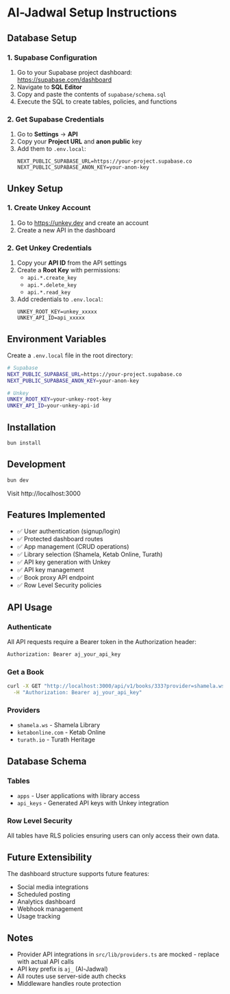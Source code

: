 # Al-Jadwal Setup Instructions

## Database Setup

### 1. Supabase Configuration

1. Go to your Supabase project dashboard: https://supabase.com/dashboard
2. Navigate to **SQL Editor**
3. Copy and paste the contents of `supabase/schema.sql`
4. Execute the SQL to create tables, policies, and functions

### 2. Get Supabase Credentials

1. Go to **Settings** → **API**
2. Copy your **Project URL** and **anon public** key
3. Add them to `.env.local`:
   ```
   NEXT_PUBLIC_SUPABASE_URL=https://your-project.supabase.co
   NEXT_PUBLIC_SUPABASE_ANON_KEY=your-anon-key
   ```

## Unkey Setup

### 1. Create Unkey Account

1. Go to https://unkey.dev and create an account
2. Create a new API in the dashboard

### 2. Get Unkey Credentials

1. Copy your **API ID** from the API settings
2. Create a **Root Key** with permissions:
   - `api.*.create_key`
   - `api.*.delete_key`
   - `api.*.read_key`
3. Add credentials to `.env.local`:
   ```
   UNKEY_ROOT_KEY=unkey_xxxxx
   UNKEY_API_ID=api_xxxxx
   ```

## Environment Variables

Create a `.env.local` file in the root directory:

```bash
# Supabase
NEXT_PUBLIC_SUPABASE_URL=https://your-project.supabase.co
NEXT_PUBLIC_SUPABASE_ANON_KEY=your-anon-key

# Unkey
UNKEY_ROOT_KEY=your-unkey-root-key
UNKEY_API_ID=your-unkey-api-id
```

## Installation

```bash
bun install
```

## Development

```bash
bun dev
```

Visit http://localhost:3000

## Features Implemented

- ✅ User authentication (signup/login)
- ✅ Protected dashboard routes
- ✅ App management (CRUD operations)
- ✅ Library selection (Shamela, Ketab Online, Turath)
- ✅ API key generation with Unkey
- ✅ API key management
- ✅ Book proxy API endpoint
- ✅ Row Level Security policies

## API Usage

### Authenticate

All API requests require a Bearer token in the Authorization header:

```bash
Authorization: Bearer aj_your_api_key
```

### Get a Book

```bash
curl -X GET "http://localhost:3000/api/v1/books/333?provider=shamela.ws" \
  -H "Authorization: Bearer aj_your_api_key"
```

### Providers

- `shamela.ws` - Shamela Library
- `ketabonline.com` - Ketab Online
- `turath.io` - Turath Heritage

## Database Schema

### Tables

- `apps` - User applications with library access
- `api_keys` - Generated API keys with Unkey integration

### Row Level Security

All tables have RLS policies ensuring users can only access their own data.

## Future Extensibility

The dashboard structure supports future features:
- Social media integrations
- Scheduled posting
- Analytics dashboard
- Webhook management
- Usage tracking

## Notes

- Provider API integrations in `src/lib/providers.ts` are mocked - replace with actual API calls
- API key prefix is `aj_` (Al-Jadwal)
- All routes use server-side auth checks
- Middleware handles route protection
